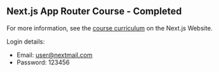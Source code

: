## Next.js App Router Course - Completed

For more information, see the [course curriculum](https://nextjs.org/learn) on the Next.js Website.

Login details:

- Email: user@nextmail.com
- Password: 123456
